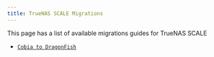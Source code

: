```yaml
---
title: TrueNAS SCALE Migrations
---
```


This page has a list of available migrations guides for TrueNAS SCALE

- [`Cobia to DragonFish`](/scale/migrations/cobia-dragonfish)
